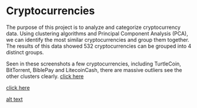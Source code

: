 # Cryptocurrencies
The purpose of this project is to analyze and categorize cryptocurrency data. Using clustering algorithms and Principal Component Analysis (PCA), we can identify the most similar cryptocurrencies and group them together. The results of this data showed 532 cryptocurrencies can be grouped into 4 distinct groups.

Seen in these screenshots a few cryptocurrencies, including TurtleCoin, BitTorrent, BiblePay and LitecoinCash, there  are massive outliers see the other clusters clearly. 
[click here]((https://github.com/DeloxyAdeola/Cryptocurrencies/blob/main/fig/fig%205.png))


[click here]((https://github.com/DeloxyAdeola/Cryptocurrencies/blob/main/fig/fig%207.png)) 

[alt text](https://github.com/DeloxyAdeola/Cryptocurrencies/blob/main/fig/fig%206.png)
